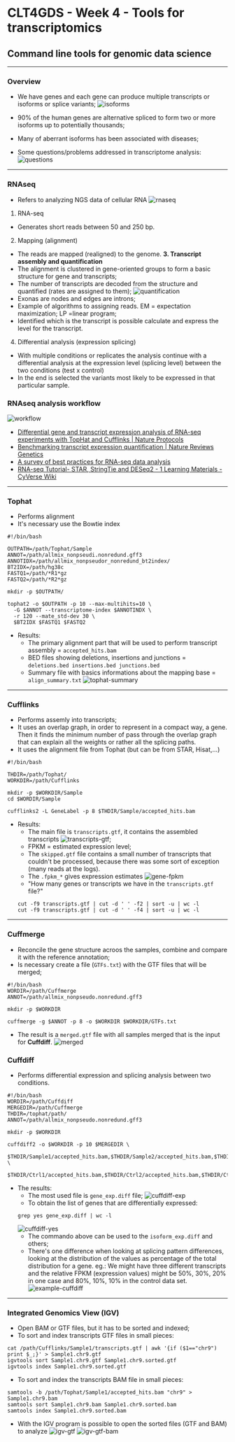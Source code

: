 # CLT4GDS - Week 4 - Tools for transcriptomics
## Command line tools for genomic data science
---

### Overview
* We have genes and each gene can produce multiple transcripts or isoforms or splice variants;
![isoforms](/home/george/Git/ngs-studies/command-line-tools-for-genomic-ds/annotations/images/4-isoforms.png)

* 90% of the human genes are alternative spliced to form two or more isoforms up to potentially thousands;
* Many of aberrant isoforms has been associated with diseases;
* Some questions/problems addressed in transcriptome analysis:
![questions](/home/george/Git/ngs-studies/command-line-tools-for-genomic-ds/annotations/images/4-questions.png)
---

### RNAseq
* Refers to analyzing NGS data of cellular RNA
![rnaseq](/home/george/Git/ngs-studies/command-line-tools-for-genomic-ds/annotations/images/4-rnaseq.png)
1. RNA-seq
  * Generates short reads between 50 and 250 bp.
2. Mapping (alignment)
  * The reads are mapped (realigned) to the genome.
**3. Transcript assembly and quantification**
  * The alignment is clustered in gene-oriented groups to form a basic structure for gene and transcripts;
  * The number of transcripts are decoded from the structure and quantified (rates are assigned to them);
![quantification](/home/george/Git/ngs-studies/command-line-tools-for-genomic-ds/annotations/images/4-quantification.png)
  * Exonas are nodes and edges are introns;
  * Example of algorithms to assigning reads. EM = expectation maximization; LP =linear program;
  * Identified which is the transcript is possible calculate and express the level for the transcript.

4. Differential analysis (expression splicing)
  * With multiple conditions or replicates the analysis continue with a differential analysis at the expression level (splicing level) between the two conditions (test x control)
  * In the end is selected the variants most likely to be expressed in that particular sample.

### RNAseq analysis workflow
![workflow](/home/george/Git/ngs-studies/command-line-tools-for-genomic-ds/annotations/images/4-workflow.png)
* [Differential gene and transcript expression analysis of RNA-seq experiments with TopHat and Cufflinks | Nature Protocols](https://www.nature.com/articles/nprot.2012.016)
* [Benchmarking transcript expression quantification | Nature Reviews Genetics](https://www.nature.com/articles/nrg.2016.62)
* [A survey of best practices for RNA-seq data analysis](https://www.ncbi.nlm.nih.gov/pmc/articles/PMC4728800/)
* [RNA-seq Tutorial- STAR, StringTie and DESeq2 - 1 Learning Materials - CyVerse Wiki](https://pods.iplantcollaborative.org/wiki/display/TUT/RNA-seq+Tutorial-+STAR%2C+StringTie+and+DESeq2)
---

### Tophat
* Performs alignment
* It's necessary use the Bowtie index
```
#!/bin/bash

OUTPATH=/path/Tophat/Sample
ANNOT=/path/allmix_nonpseudi.nonredund.gff3
ANNOTIDX=/path/allmix_nonpseudor_nonredund_bt2index/
BT2IDX=/path/hg38c
FASTQ1=/path/*R1*gz
FASTQ2=/path/*R2*gz

mkdir -p $OUTPATH/

tophat2 -o $OUTPATH -p 10 --max-multihits=10 \
  -G $ANNOT --transcriptome-index $ANNOTINDX \
  -r 120 --mate_std-dev 30 \
  $BT2IDX $FASTQ1 $FASTQ2
```

* Results:
  * The primary alignment part that will be used to perform transcript assembly = `accepted_hits.bam`
  * BED files showing deletions, insertions and junctions = `deletions.bed insertions.bed junctions.bed`
  * Summary file with basics informations about the mapping base = `align_summary.txt`
  ![tophat-summary](/home/george/Git/ngs-studies/command-line-tools-for-genomic-ds/annotations/images/4-tophat-summary.png)
---

### Cufflinks
* Performs assemly into transcripts;
* It uses an overlap graph, in order to represent in a compact way, a gene. Then it finds the minimum number of pass through the overlap graph that can explain all the weights or rather all the splicing paths.
* It uses the alignment file from Tophat (but can be from STAR, Hisat,...)
```
#!/bin/bash

THDIR=/path/Tophat/
WORKDIR=/path/Cufflinks

mkdir -p $WORKDIR/Sample
cd $WORDIR/Sample

cufflinks2 -L GeneLabel -p 8 $THDIR/Sample/accepted_hits.bam
```

* Results:
  * The main file is `transcripts.gtf`, it contains the assembled transcripts
  ![transcripts-gtf](/home/george/Git/ngs-studies/command-line-tools-for-genomic-ds/annotations/images/4-transcripts-gtf.png);
  * FPKM = estimated expression level;
  * The `skipped.gtf` file contains a small number of transcripts that couldn't be processed, because there was some sort of exception (many reads at the logs).
  * The `.fpkm_*` gives expression estimates
  ![gene-fpkm](/home/george/Git/ngs-studies/command-line-tools-for-genomic-ds/annotations/images/4-gene-fpkm.png)
  * "How many genes or transcripts we have in the `transcripts.gtf` file?"
  ```
  cut -f9 transcripts.gtf | cut -d ' ' -f2 | sort -u | wc -l
  cut -f9 transcripts.gtf | cut -d ' ' -f4 | sort -u | wc -l
  ```
---

### Cuffmerge
* Reconcile the gene structure acroos the samples, combine and compare it with the reference annotation;
* Is necessary create a file (`GTFs.txt`) with the GTF files that will be merged;
```
#!/bin/bash
WORDIR=/path/Cuffmerge
ANNOT=/path/allmix_nonpseudo.nonredund.gff3

mkdir -p $WORKDIR

cuffmerge -g $ANNOT -p 8 -o $WORKDIR $WORKDIR/GTFs.txt
```

* The result is a `merged.gtf` file with all samples merged that is the input for **Cuffdiff**.
![merged](/home/george/Git/ngs-studies/command-line-tools-for-genomic-ds/annotations/images/4-merged.png)

### Cuffdiff
* Performs differential expression and splicing analysis between two conditions.
```
#!/bin/bash
WORDIR=/path/Cuffdiff
MERGEDIR=/path/Cuffmerge
THDIR=/tophat/path/
ANNOT=/path/allmix_nonpseudo.nonredund.gff3

mkdir -p $WORKDIR

cuffdiff2 -o $WORKDIR -p 10 $MERGEDIR \
          $THDIR/Sample1/accepted_hits.bam,$THDIR/Sample2/accepted_hits.bam,$THDIR/Sample3/accepted_hits.bam \
          $THDIR/Ctrl1/accepted_hits.bam,$THDIR/Ctrl2/accepted_hits.bam,$THDIR/Ctrl3/accepted_hits.bam
```

* The results: 
  * The most used file is `gene_exp.diff` file;
  ![cuffdiff-exp](/home/george/Git/ngs-studies/command-line-tools-for-genomic-ds/annotations/images/4-cuffdiff-exp.png)
  * To obtain the list of genes that are differentially expressed:
  ```
  grep yes gene_exp.diff | wc -l
  ``` 
  ![cuffdiff-yes](/home/george/Git/ngs-studies/command-line-tools-for-genomic-ds/annotations/images/4-cuffdiff-yes.png)
  * The commando above can be used to the `isoform_exp.diff` and others;
  * There's one difference when looking at splicing pattern differences, looking at the distribution of the values as percentage of the total distribution for a gene. eg.: We might have three different transcripts and the relative FPKM (expression values) might be 50%, 30%, 20% in one case and 80%, 10%, 10% in the control data set. 
  ![example-cuffdiff](/home/george/Git/ngs-studies/command-line-tools-for-genomic-ds/annotations/images/4-example-cuffdiff.png)
---

### Integrated Genomics View (IGV)

* Open BAM or GTF files, but it has to be sorted and indexed;
* To sort and index transcripts GTF files in small pieces:
```
cat /path/Cufflinks/Sample1/transcripts.gtf | awk '{if ($1=="chr9") print $_;}' > Sample1.chr9.gtf
igvtools sort Sample1.chr9.gtf Sample1.chr9.sorted.gtf
igvtools index Sample1.chr9.sorted.gtf
```

* To sort and index the transcripts BAM file in small pieces:
```
samtools -b /path/Tophat/Sample1/accepted_hits.bam "chr9" > Sample1.chr9.bam
samtools sort Sample1.chr9.bam Sample1.chr9.sorted.bam
samtools index Sample1.chr9.sorted.bam
```

* With the IGV program is possible to open the sorted files (GTF and BAM) to analyze
![igv-gtf](/home/george/Git/ngs-studies/command-line-tools-for-genomic-ds/annotations/images/4-igv-gtf.png)
![igv-gtf-bam](/home/george/Git/ngs-studies/command-line-tools-for-genomic-ds/annotations/images/4-igv-gtf-bam.png)
